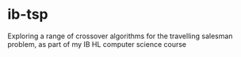 # ib-tsp
Exploring a range of crossover algorithms for the travelling salesman problem, as part of my IB HL computer science course
